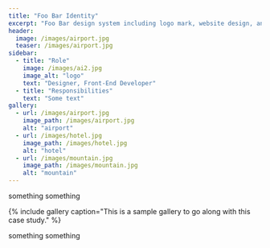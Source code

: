 ```yaml
---
title: "Foo Bar Identity"
excerpt: "Foo Bar design system including logo mark, website design, and branding applications."
header:
  image: /images/airport.jpg
  teaser: /images/airport.jpg
sidebar:
  - title: "Role"
    image: /images/ai2.jpg
    image_alt: "logo"
    text: "Designer, Front-End Developer"
  - title: "Responsibilities"
    text: "Some text"
gallery:
  - url: /images/airport.jpg
    image_path: /images/airport.jpg
    alt: "airport"
  - url: /images/hotel.jpg
    image_path: /images/hotel.jpg
    alt: "hotel"
  - url: /images/mountain.jpg
    image_path: /images/mountain.jpg
    alt: "mountain"
---
```


something something

{% include gallery caption="This is a sample gallery to go along with this case study." %}

something something
